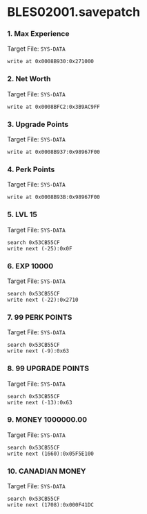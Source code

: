 # BLES02001.savepatch

### 1. Max Experience

Target File: `SYS-DATA`

```
write at 0x0008B930:0x271000
```

### 2. Net Worth

Target File: `SYS-DATA`

```
write at 0x0008BFC2:0x3B9AC9FF
```

### 3. Upgrade Points

Target File: `SYS-DATA`

```
write at 0x0008B937:0x98967F00
```

### 4. Perk Points

Target File: `SYS-DATA`

```
write at 0x0008B93B:0x98967F00
```

### 5. LVL 15

Target File: `SYS-DATA`

```
search 0x53CB55CF
write next (-25):0x0F
```

### 6. EXP 10000

Target File: `SYS-DATA`

```
search 0x53CB55CF
write next (-22):0x2710
```

### 7. 99 PERK POINTS

Target File: `SYS-DATA`

```
search 0x53CB55CF
write next (-9):0x63
```

### 8. 99 UPGRADE POINTS

Target File: `SYS-DATA`

```
search 0x53CB55CF
write next (-13):0x63
```

### 9. MONEY 1000000.00

Target File: `SYS-DATA`

```
search 0x53CB55CF
write next (1660):0x05F5E100
```

### 10. CANADIAN MONEY

Target File: `SYS-DATA`

```
search 0x53CB55CF
write next (1708):0x000F41DC
```

